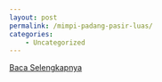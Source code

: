 ```yaml
---
layout: post
permalink: /mimpi-padang-pasir-luas/
categories:
    - Uncategorized
---
```


[Baca Selengkapnya](/09)